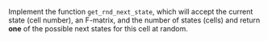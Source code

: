 

Implement the function `get_rnd_next_state`, which will accept the current state (cell number),
an F-matrix, and the number of states (cells) and return **one** of the possible next states for this cell
at random. 